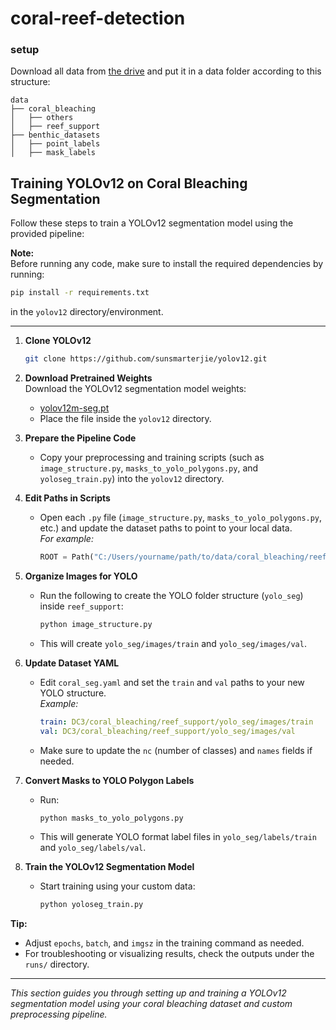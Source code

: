 # coral-reef-detection

### setup

Download all data from [the drive](https://drive.google.com/drive/folders/1mOuhlo0y-b65eo8QzlyUYLQMpwmvJYXF) and put it in a data folder according to this structure:
```
data
├── coral_bleaching
│   ├── others
│   ├── reef_support
├── benthic_datasets
│   ├── point_labels
│   ├── mask_labels 
```

## Training YOLOv12 on Coral Bleaching Segmentation

Follow these steps to train a YOLOv12 segmentation model using the provided pipeline:

**Note:**  
Before running any code, make sure to install the required dependencies by running:
```bash
pip install -r requirements.txt
```
in the `yolov12` directory/environment.

---

1. **Clone YOLOv12**
    ```bash
    git clone https://github.com/sunsmarterjie/yolov12.git
    ```

2. **Download Pretrained Weights**  
   Download the YOLOv12 segmentation model weights:
    - [yolov12m-seg.pt](https://github.com/sunsmarterjie/yolov12/releases/download/seg/yolov12m-seg.pt)
    - Place the file inside the `yolov12` directory.

3. **Prepare the Pipeline Code**
    - Copy your preprocessing and training scripts (such as `image_structure.py`, `masks_to_yolo_polygons.py`, and `yoloseg_train.py`) into the `yolov12` directory.

4. **Edit Paths in Scripts**
    - Open each `.py` file (`image_structure.py`, `masks_to_yolo_polygons.py`, etc.) and update the dataset paths to point to your local data.  
      _For example:_  
      ```python
      ROOT = Path("C:/Users/yourname/path/to/data/coral_bleaching/reef_support")
      ```

5. **Organize Images for YOLO**
    - Run the following to create the YOLO folder structure (`yolo_seg`) inside `reef_support`:
      ```bash
      python image_structure.py
      ```
    - This will create `yolo_seg/images/train` and `yolo_seg/images/val`.

6. **Update Dataset YAML**
    - Edit `coral_seg.yaml` and set the `train` and `val` paths to your new YOLO structure.  
      _Example:_  
      ```yaml
      train: DC3/coral_bleaching/reef_support/yolo_seg/images/train
      val: DC3/coral_bleaching/reef_support/yolo_seg/images/val
      ```
    - Make sure to update the `nc` (number of classes) and `names` fields if needed.

7. **Convert Masks to YOLO Polygon Labels**
    - Run:
      ```bash
      python masks_to_yolo_polygons.py
      ```
    - This will generate YOLO format label files in `yolo_seg/labels/train` and `yolo_seg/labels/val`.

8. **Train the YOLOv12 Segmentation Model**
    - Start training using your custom data:
      ```bash
      python yoloseg_train.py
      ```

**Tip:**  
- Adjust `epochs`, `batch`, and `imgsz` in the training command as needed.
- For troubleshooting or visualizing results, check the outputs under the `runs/` directory.

---

_This section guides you through setting up and training a YOLOv12 segmentation model using your coral bleaching dataset and custom preprocessing pipeline._
